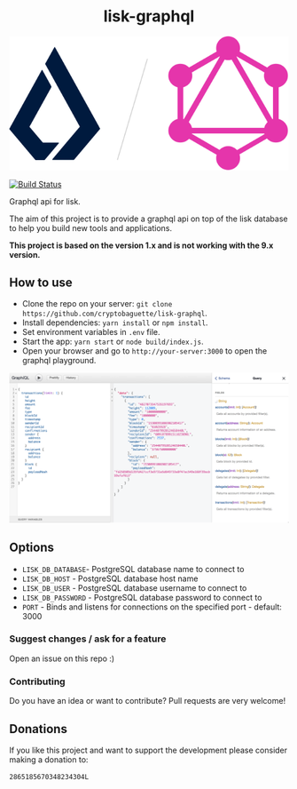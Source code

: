 <h1 align="center">lisk-graphql</h1>

<p align="center">
  <img src="https://github.com/cryptobaguette/lisk-graphql/raw/master/assets/logo.png">
</p>

[![Build Status](https://travis-ci.org/cryptobaguette/lisk-graphql.svg?branch=master)](https://travis-ci.org/cryptobaguette/lisk-graphql)

Graphql api for lisk.

The aim of this project is to provide a graphql api on top of the lisk database to help you build new tools and applications.

**This project is based on the version 1.x and is not working with the 9.x version.**

## How to use

- Clone the repo on your server: `git clone https://github.com/cryptobaguette/lisk-graphql`.
- Install dependencies: `yarn install` or `npm install`.
- Set environment variables in `.env` file.
- Start the app: `yarn start` or `node build/index.js`.
- Open your browser and go to `http://your-server:3000` to open the graphql playground.

![Graphiql](https://github.com/cryptobaguette/lisk-graphql/raw/master/assets/graphiql.png 'Graphiql')

## Options

- `LISK_DB_DATABASE`- PostgreSQL database name to connect to
- `LISK_DB_HOST` - PostgreSQL database host name
- `LISK_DB_USER` - PostgreSQL database username to connect to
- `LISK_DB_PASSWORD` - PostgreSQL database password to connect to
- `PORT` - Binds and listens for connections on the specified port - default: 3000

### Suggest changes / ask for a feature

Open an issue on this repo :)

### Contributing

Do you have an idea or want to contribute?
Pull requests are very welcome!

## Donations

If you like this project and want to support the development please consider making a donation to:

```
2865185670348234304L
```
